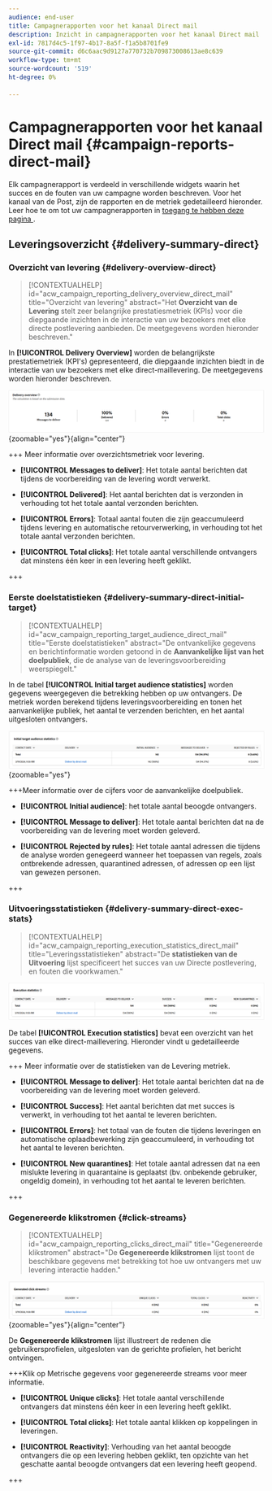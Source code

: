 ```yaml
---
audience: end-user
title: Campagnerapporten voor het kanaal Direct mail
description: Inzicht in campagnerapporten voor het kanaal Direct mail
exl-id: 7817d4c5-1f97-4b17-8a5f-f1a5b8701fe9
source-git-commit: d6c6aac9d9127a770732b709873008613ae8c639
workflow-type: tm+mt
source-wordcount: '519'
ht-degree: 0%

---
```


# Campagnerapporten voor het kanaal Direct mail {#campaign-reports-direct-mail}

Elk campagnerapport is verdeeld in verschillende widgets waarin het succes en de fouten van uw campagne worden beschreven. Voor het kanaal van de Post, zijn de rapporten en de metriek gedetailleerd hieronder. Leer hoe te om tot uw campagnerapporten in [ toegang te hebben deze pagina ](campaign-reports.md).

## Leveringsoverzicht {#delivery-summary-direct}

### Overzicht van levering {#delivery-overview-direct}

>[!CONTEXTUALHELP]
>id="acw_campaign_reporting_delivery_overview_direct_mail"
>title="Overzicht van levering"
>abstract="Het **Overzicht van de Levering** stelt zeer belangrijke prestatiesmetriek (KPIs) voor die diepgaande inzichten in de interactie van uw bezoekers met elke directe postlevering aanbieden. De meetgegevens worden hieronder beschreven."

In **[!UICONTROL Delivery Overview]** worden de belangrijkste prestatiemetriek (KPI&#39;s) gepresenteerd, die diepgaande inzichten biedt in de interactie van uw bezoekers met elke direct-maillevering. De meetgegevens worden hieronder beschreven.

![ Overzicht van de metriek van de campagnelevering van de Directe post ](assets/direct-mail-campaign-overview.png){zoomable="yes"}{align="center"}

+++ Meer informatie over overzichtsmetriek voor levering.

* **[!UICONTROL Messages to deliver]**: Het totale aantal berichten dat tijdens de voorbereiding van de levering wordt verwerkt.

* **[!UICONTROL Delivered]**: Het aantal berichten dat is verzonden in verhouding tot het totale aantal verzonden berichten.

* **[!UICONTROL Errors]**: Totaal aantal fouten die zijn geaccumuleerd tijdens levering en automatische retourverwerking, in verhouding tot het totale aantal verzonden berichten.

* **[!UICONTROL Total clicks]**: Het totale aantal verschillende ontvangers dat minstens één keer in een levering heeft geklikt.

+++

### Eerste doelstatistieken {#delivery-summary-direct-initial-target}

>[!CONTEXTUALHELP]
>id="acw_campaign_reporting_target_audience_direct_mail"
>title="Eerste doelstatistieken"
>abstract="De ontvankelijke gegevens en berichtinformatie worden getoond in de **Aanvankelijke lijst van het doelpubliek**, die de analyse van de leveringsvoorbereiding weerspiegelt."

In de tabel **[!UICONTROL Initial target audience statistics]** worden gegevens weergegeven die betrekking hebben op uw ontvangers. De metriek worden berekend tijdens leveringsvoorbereiding en tonen het aanvankelijke publiek, het aantal te verzenden berichten, en het aantal uitgesloten ontvangers.

![ Statistieken van het aanvankelijke doelpubliek voor Directe postcampagnes ](assets/direct-mail-campaign-target-audience.png){zoomable="yes"}

+++Meer informatie over de cijfers voor de aanvankelijke doelpubliek.

* **[!UICONTROL Initial audience]**: het totale aantal beoogde ontvangers.

* **[!UICONTROL Message to deliver]**: Het totale aantal berichten dat na de voorbereiding van de levering moet worden geleverd.

* **[!UICONTROL Rejected by rules]**: Het totale aantal adressen die tijdens de analyse worden genegeerd wanneer het toepassen van regels, zoals ontbrekende adressen, quarantined adressen, of adressen op een lijst van gewezen personen.

+++

### Uitvoeringsstatistieken {#delivery-summary-direct-exec-stats}

>[!CONTEXTUALHELP]
>id="acw_campaign_reporting_execution_statistics_direct_mail"
>title="Leveringsstatistieken"
>abstract="De **statistieken van de Uitvoering** lijst specificeert het succes van uw Directe postlevering, en fouten die voorkwamen."

![ de statistieken van de Uitvoering voor Directe postcampagnes ](assets/direct-mail-campaign-exec.png)

De tabel **[!UICONTROL Execution statistics]** bevat een overzicht van het succes van elke direct-maillevering. Hieronder vindt u gedetailleerde gegevens.

+++ Meer informatie over de statistieken van de Levering metriek.

* **[!UICONTROL Message to deliver]**: Het totale aantal berichten dat na de voorbereiding van de levering moet worden geleverd.

* **[!UICONTROL Success]**: Het aantal berichten dat met succes is verwerkt, in verhouding tot het aantal te leveren berichten.

* **[!UICONTROL Errors]**: het totaal van de fouten die tijdens leveringen en automatische oplaadbewerking zijn geaccumuleerd, in verhouding tot het aantal te leveren berichten.

* **[!UICONTROL New quarantines]**: Het totale aantal adressen dat na een mislukte levering in quarantaine is geplaatst (bv. onbekende gebruiker, ongeldig domein), in verhouding tot het aantal te leveren berichten.

+++

### Gegenereerde klikstromen {#click-streams}

>[!CONTEXTUALHELP]
>id="acw_campaign_reporting_clicks_direct_mail"
>title="Gegenereerde klikstromen"
>abstract="De **Gegenereerde klikstromen** lijst toont de beschikbare gegevens met betrekking tot hoe uw ontvangers met uw levering interactie hadden."

![ klik stroomgegevens voor Directe postcampagnes ](assets/direct-mail-campaign-clicks.png){zoomable="yes"}{align="center"}

De **Gegenereerde klikstromen** lijst illustreert de redenen die gebruikersprofielen, uitgesloten van de gerichte profielen, het bericht ontvingen.

+++Klik op Metrische gegevens voor gegenereerde streams voor meer informatie.

* **[!UICONTROL Unique clicks]**: Het totale aantal verschillende ontvangers dat minstens één keer in een levering heeft geklikt.

* **[!UICONTROL Total clicks]**: Het totale aantal klikken op koppelingen in leveringen.

* **[!UICONTROL Reactivity]**: Verhouding van het aantal beoogde ontvangers die op een levering hebben geklikt, ten opzichte van het geschatte aantal beoogde ontvangers dat een levering heeft geopend.

+++